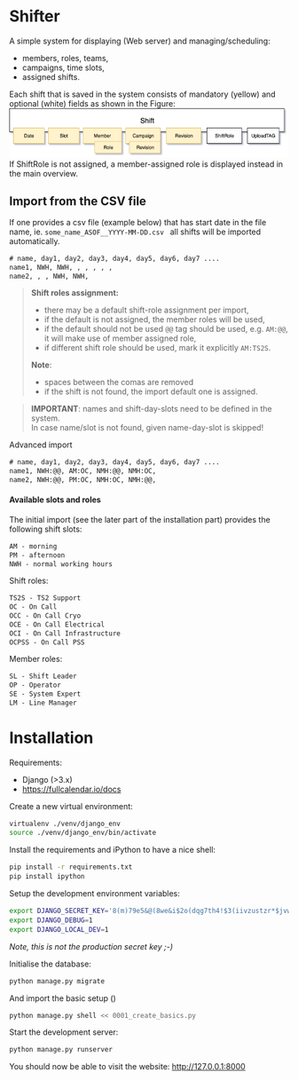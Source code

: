 # Shifter
A simple system for displaying (Web server) and managing/scheduling:
- members, roles, teams,
- campaigns, time slots, 
- assigned shifts.

Each shift that is saved in the system consists of mandatory (yellow) and optional (white) fields as shown in the Figure:
![](doc/Shifter_shift.png)
If ShiftRole is not assigned, a member-assigned role is displayed instead in the main overview.

## Import from the CSV file

If one provides a csv file (example below) 
that has start date in the file name, ie. ```some_name_ASOF__YYYY-MM-DD.csv ```
all shifts will be imported automatically.

```buildoutcfg
# name, day1, day2, day3, day4, day5, day6, day7 ....
name1, NWH, NWH, , , , , ,
name2, , , NWH, NWH,
```

> **Shift roles assignment:**
> - there may be a default shift-role assignment per import,
> - if the default is not assigned, the member roles will be used,
> - if the default should not be used ```@@``` tag should be used, e.g. ```AM:@@```, it will make use of member assigned role,
> - if different shift role should be used, mark it explicitly ```AM:TS2S```.
> 
>**Note**:
> - spaces between the comas are removed
> - if the shift is not found, the import default one is assigned.

>**IMPORTANT**:
>names and shift-day-slots need to be defined in the system.  
> In case name/slot is not found, given name-day-slot is skipped!

Advanced import
```buildoutcfg
# name, day1, day2, day3, day4, day5, day6, day7 ....
name1, NWH:@@, AM:OC, NMH:@@, NMH:OC, 
name2, NWH:@@, PM:OC, NMH:OC, NMH:@@, 
```

#### Available slots and roles
The initial import (see the later part of the installation part) provides the following shift slots:
```buildoutcfg
AM - morning
PM - afternoon
NWH - normal working hours
```

Shift roles:
```buildoutcfg
TS2S - TS2 Support
OC - On Call
OCC - On Call Cryo
OCE - On Call Electrical
OCI - On Call Infrastructure
OCPSS - On Call PSS
```

Member roles:
```buildoutcfg
SL - Shift Leader
OP - Operator
SE - System Expert
LM - Line Manager
```

# Installation

Requirements:
- Django (>3.x)
- https://fullcalendar.io/docs

Create a new virtual environment:

```sh
virtualenv ./venv/django_env
source ./venv/django_env/bin/activate
```

Install the requirements and iPython to have a nice shell:

```sh
pip install -r requirements.txt
pip install ipython
```

Setup the development environment variables:

```sh
export DJANGO_SECRET_KEY='8(m)79e5&@(8we&i$2o(dqg7th4!$3(iivzustzr*$jvwc5ij^'
export DJANGO_DEBUG=1
export DJANGO_LOCAL_DEV=1
```
*Note, this is not the production secret key ;-)*

Initialise the database:

```sh
python manage.py migrate
```
And import the basic setup ()
```sh
python manage.py shell << 0001_create_basics.py
```

Start the development server:

```sh
python manage.py runserver
```

You should now be able to visit the website:
http://127.0.0.1:8000
